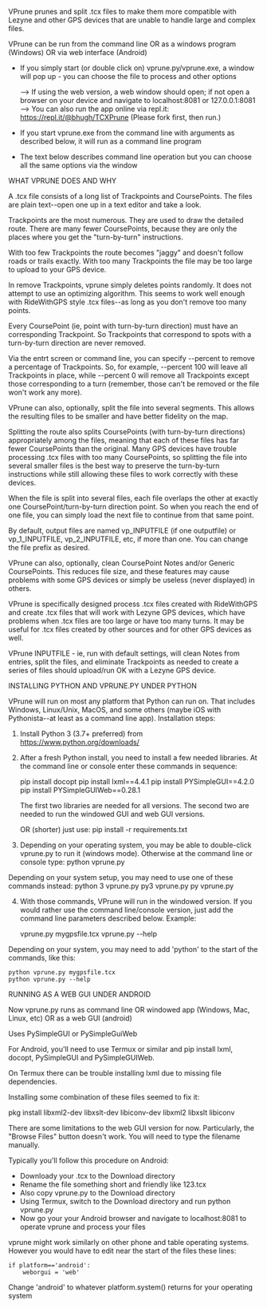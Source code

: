VPrune prunes and split .tcx files to make them more compatible with Lezyne and other GPS devices that are unable to handle large and complex files.

VPrune can be run from the command line OR as a windows program (Windows) OR via web interface (Android)

 - If you simply start (or double click on) vprune.py/vprune.exe, a window will pop up - you can choose the file to process and other options

    --> If using the web version, a web window should open; if not open a browser on your device and navigate to localhost:8081 or 127.0.0.1:8081
    --> You can also run the app online via repl.it: https://repl.it/@bhugh/TCXPrune (Please fork first, then run.)

 - If you start vprune.exe from the command line with arguments as described below, it will run as a command line program

 - The text below describes command line operation but you can choose all the same options via the window

WHAT VPRUNE DOES AND WHY

A .tcx file consists of a long list of Trackpoints and CoursePoints. The files are plain text--open one up in a text editor and take a look.

Trackpoints are the most numerous. They are used to draw the detailed route. There are many fewer CoursePoints, because they are only the places where you get the "turn-by-turn" instructions.

With too few Trackpoints the route becomes "jaggy" and doesn't follow roads or trails exactly.  With too many Trackpoints the file may be too large to upload to your GPS device.

In remove Trackpoints, vprune simply deletes points randomly. It does not attempt to use an optimizing algorithm. This seems to work well enough with RideWithGPS style .tcx files--as long as you don't remove too many points.

Every CoursePoint (ie, point with turn-by-turn direction) must have an corresponding Trackpoint. So Trackpoints that correspond to spots with a turn-by-turn direction are never removed.

Via the entrt screen or command line, you can specify --percent to remove a percentage of Trackpoints.  So, for example, --percent 100 will leave all Trackpoints in place, while --percent 0 will remove all Trackpoints except those corresponding to a turn (remember, those can't be removed or the file won't work any more).

VPrune can also, optionally, split the file into several segments.  This allows the resulting files to be smaller and have better fidelity on the map.

Splitting the route also splits CoursePoints (with turn-by-turn directions) appropriately among the files, meaning that each of these files has far fewer CoursePoints than the original. Many GPS devices have trouble processing .tcx files with too many CoursePoints, so splitting the file into several smaller files is the best way to preserve the turn-by-turn instructions while still allowing these files to work correctly with these devices.

When the file is split into several files, each file overlaps the other at exactly one CoursePoint/turn-by-turn direction point. So when you reach the end of one file, you can simply load the next file to continue from that same point.

By default, output files are named vp_INPUTFILE (if one outputfile) or vp_1_INPUTFILE, vp_2_INPUTFILE, etc, if more than one. You can change the file prefix as desired.

VPrune can also, optionally, clean CoursePoint Notes and/or Generic CoursePoints. This reduces file size, and these features may cause problems with some GPS devices or simply be useless (never displayed) in others.

VPrune is specifically designed process .tcx files created with RideWithGPS and create .tcx files that will work with Lezyne GPS devices, which have problems when .tcx files are too large or have too many turns. It may be useful for .tcx files created by other sources and for other GPS devices as well.

VPrune INPUTFILE - ie, run with default settings, will clean Notes from entries, split the files, and eliminate Trackpoints as needed to create a series of files should upload/run OK with a Lezyne GPS device.

INSTALLING PYTHON AND VPRUNE.PY UNDER PYTHON

VPrune will run on most any platform that Python can run on. That includes Windows, Linux/Unix, MacOS, and some others (maybe iOS with Pythonista--at least as a command line app).  Installation steps:

1. Install Python 3 (3.7+ preferred) from https://www.python.org/downloads/

2. After a fresh Python install, you need to install a few needed libraries. At the command line or console enter these commands in sequence:
    
	pip install docopt
	pip install lxml==4.4.1
	pip install PYSimpleGUI==4.2.0
	pip install PYSimpleGUIWeb==0.28.1

	The first two libraries are needed for all versions.  The second two are needed to run the windowed GUI and web GUI versions.
	
	OR (shorter) just use: pip install -r requirements.txt

3. Depending on your operating system, you may be able to double-click vprune.py to run it (windows mode).  Otherwise at the command line or console type:
	python vprune.py

Depending on your system setup, you may need to use one of these commands instead:
	python 3 vprune.py
	py3 vprune.py
	py vprune.py

4. With those commands, VPrune will run in the windowed version. If you would rather use the command line/console version, just add the command line parameters described below. Example:

	vprune.py mygpsfile.tcx
	vprune.py --help

Depending on your system, you may need to add 'python' to the start of the commands, like this:

	python vprune.py mygpsfile.tcx
	python vprune.py --help

RUNNING AS A WEB GUI UNDER ANDROID

Now vprune.py runs as command line OR windowed app (Windows, Mac, Linux, etc) OR as a web GUI (android)

Uses PySimpleGUI or PySimpleGuiWeb

For Android, you'll need to use Termux or similar and pip install lxml, docopt, PySimpleGUI and PySimpleGUIWeb.

On Termux there can be trouble installing lxml due to missing file dependencies. 

Installing some combination of these files seemed to fix it:

   pkg install libxml2-dev libxslt-dev libiconv-dev libxml2 libxslt libiconv

There are some limitations to the web GUI version for now. Particularly, the "Browse Files" button doesn't work.  You will need to type the filename manually.

Typically you'll follow this procedure on Android:

 - Downloady your .tcx to the Download directory
 - Rename the file something short and friendly like 123.tcx
 - Also copy vprune.py to the Download directory
 - Using Termux, switch to the Download directory and run 
        python vprune.py
 - Now go your your Android browser and navigate to localhost:8081 to operate vprune and process your files
   
vprune might work similarly on other phone and table operating systems.  However you would have to edit near the start of the files these lines:

    if platform=='android':
	    weborgui = 'web'

Change 'android' to whatever platform.system() returns for your operating system
